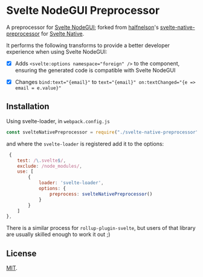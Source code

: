 # Svelte NodeGUI Preprocessor

A preprocessor for [Svelte NodeGUI](https://github.com/nodegui/svelte-nodegui); forked from [halfnelson](https://github.com/halfnelson)'s [svelte-native-preprocessor](https://github.com/halfnelson/svelte-native-preprocessor) for [Svelte Native](https://github.com/halfnelson/svelte-native).

It performs the following transforms to provide a better developer experience when using Svelte NodeGUI:

 - [x] Adds `<svelte:options namespace="foreign" />` to the component, ensuring the generated code is compatible with Svelte NodeGUI
 - [x] Changes `bind:text="{email}"` to `text="{email}" on:textChanged="{e => email = e.value}"`
 

## Installation

Using svelte-loader, in `webpack.config.js`

```js
const svelteNativePreprocessor = require("./svelte-native-preprocessor");
```

and where the `svelte-loader` is registered add it to the options:

```js
 {
    test: /\.svelte$/,
    exclude: /node_modules/,
    use: [
        { 
            loader: 'svelte-loader',
            options: {
                preprocess: svelteNativePreprocessor()
            }
        }
    ]
},
```

There is a similar process for `rollup-plugin-svelte`, but users of that library are usually skilled enough to work it out ;)


## License

[MIT](LICENSE).
